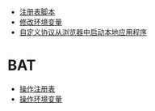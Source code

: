 - <a href="Windows/注册表脚本.md">注册表脚本</a>
- <a href="Windows/修改环境变量.md">修改环境变量</a>
- <a href="Windows/自定义协议从浏览器中启动本地应用程序.md">自定义协议从浏览器中启动本地应用程序</a>

# BAT

- <a href="Windows/操作注册表.md">操作注册表</a>
- <a href="Windows/操作环境变量.md">操作环境变量</a>
